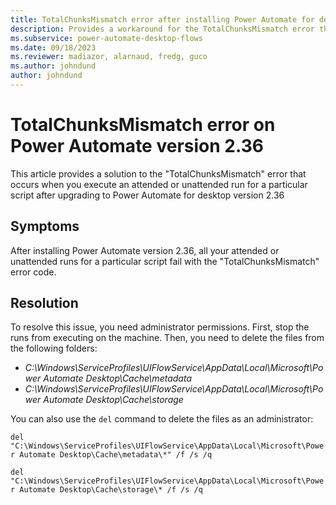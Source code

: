```yaml
---
title: TotalChunksMismatch error after installing Power Automate for desktop version 2.36
description: Provides a workaround for the TotalChunksMismatch error that occurs after you install Microsoft Power Automate for desktop version 2.36.
ms.subservice: power-automate-desktop-flows
ms.date: 09/18/2023
ms.reviewer: madiazor, alarnaud, fredg, guco
ms.author: johndund 
author: johndund
---
```

# TotalChunksMismatch error on Power Automate version 2.36

This article provides a solution to the "TotalChunksMismatch" error that occurs when you execute an attended or unattended run for a particular script after upgrading to Power Automate for desktop version 2.36

## Symptoms

After installing Power Automate version 2.36, all your attended or unattended runs for a particular script fail with the "TotalChunksMismatch" error code.

## Resolution

To resolve this issue, you need administrator permissions. First, stop the runs from executing on the machine. Then, you need to delete the files from the following folders:

- _C:\Windows\ServiceProfiles\UIFlowService\AppData\Local\Microsoft\Power Automate Desktop\Cache\metadata_
- _C:\Windows\ServiceProfiles\UIFlowService\AppData\Local\Microsoft\Power Automate Desktop\Cache\storage_

You can also use the `del` command to delete the files as an administrator:

`del "C:\Windows\ServiceProfiles\UIFlowService\AppData\Local\Microsoft\Power Automate Desktop\Cache\metadata\*" /f /s /q`

`del "C:\Windows\ServiceProfiles\UIFlowService\AppData\Local\Microsoft\Power Automate Desktop\Cache\storage\* /f /s /q`
